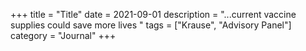 +++
title = "Title"
date = 2021-09-01
description = "...current vaccine supplies could save more lives "
tags = ["Krause", "Advisory Panel"]
category = "Journal"
+++

